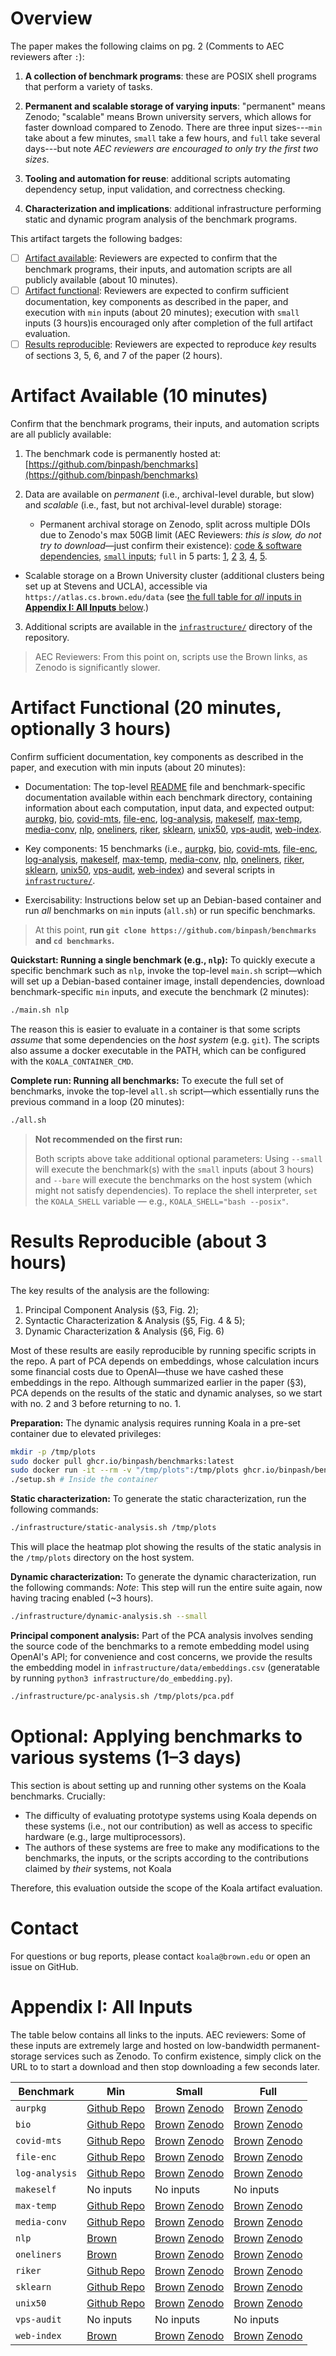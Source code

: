 # Overview

The paper makes the following claims on pg. 2 (Comments to AEC reviewers after `:`):

1. **A collection of benchmark programs**: these are POSIX shell programs that perform a variety of tasks.

2. **Permanent and scalable storage of varying inputs**: "permanent" means Zenodo; "scalable" means Brown university servers, which allows for faster download compared to Zenodo. There are three input sizes---`min` take about a few minutes, `small` take a few hours, and `full` take several days---but note _AEC reviewers are encouraged to only try the first two sizes_.

3. **Tooling and automation for reuse**: additional scripts automating dependency setup, input validation, and correctness checking.

4. **Characterization and implications**: additional infrastructure performing static and dynamic program analysis of the benchmark programs.

This artifact targets the following badges:

* [ ] [Artifact available](#artifact-available): Reviewers are expected to confirm that the benchmark programs, their inputs, and automation scripts are all publicly available (about 10 minutes).
* [ ] [Artifact functional](#artifact-functional): Reviewers are expected to confirm sufficient documentation, key components as described in the paper, and execution with `min` inputs (about 20 minutes); execution with `small` inputs (3 hours)is encouraged only after completion of the full artifact evaluation.
* [ ] [Results reproducible](#results-reproducible): Reviewers are expected to reproduce _key_ results of sections 3, 5, 6, and 7 of the paper (2 hours).

# Artifact Available (10 minutes)

Confirm that the benchmark programs, their inputs, and automation scripts are all publicly available:

1. The benchmark code is permanently hosted at: [https://github.com/binpash/benchmarks](https://github.com/binpash/benchmarks)

3. Data are available on _permanent_ (i.e., archival-level durable, but slow) and _scalable_ (i.e., fast, but not archival-level durable) storage:

    * Permanent archival storage on Zenodo, split across multiple DOIs due to Zenodo's max 50GB limit (AEC Reviewers: _this is slow, do not try to download_—just confirm their existence): [code & software dependencies](https://zenodo.org/records/15377017), [`small` inputs](https://zenodo.org/records/15361083); `full` in 5 parts:
   [1](https://zenodo.org/records/15367723),
   [2](https://zenodo.org/records/15368074)
   [3](https://zenodo.org/records/15368508),
   [4](https://zenodo.org/records/15368510),
   [5](https://zenodo.org/records/15368512).

* Scalable storage on a Brown University cluster (additional clusters being set up at Stevens and UCLA), accessible via `https://atlas.cs.brown.edu/data` (see [the full table for _all_ inputs in **Appendix I: All Inputs** below](https://github.com/binpash/benchmarks/blob/main/INSTRUCTIONS.md#appendix-i-all-inputs).)

3. Additional scripts are available in the [`infrastructure/`](https://github.com/binpash/benchmarks/tree/main/infrastructure) directory of the repository.

> AEC Reviewers: From this point on, scripts use the Brown links, as Zenodo is significantly slower.

# Artifact Functional (20 minutes, optionally 3 hours)

Confirm sufficient documentation, key components as described in the paper, and execution with min inputs (about 20 minutes):

* Documentation: The top-level [README](https://github.com/binpash/benchmarks) file and benchmark-specific documentation available within each benchmark directory,
containing information about each computation, input data, and expected output:
[aurpkg](https://github.com/binpash/benchmarks/tree/main/aurpkg),
[bio](https://github.com/binpash/benchmarks/tree/main/bio),
[covid-mts](https://github.com/binpash/benchmarks/tree/main/covid-mts),
[file-enc](https://github.com/binpash/benchmarks/tree/main/file-enc),
[log-analysis](https://github.com/binpash/benchmarks/tree/main/log-analysis),
[makeself](https://github.com/binpash/benchmarks/tree/main/makeself),
[max-temp](https://github.com/binpash/benchmarks/tree/main/max-temp),
[media-conv](https://github.com/binpash/benchmarks/tree/main/media-conv),
[nlp](https://github.com/binpash/benchmarks/tree/main/nlp),
[oneliners](https://github.com/binpash/benchmarks/tree/main/oneliners),
[riker](https://github.com/binpash/benchmarks/tree/main/riker),
[sklearn](https://github.com/binpash/benchmarks/tree/main/sklearn),
[unix50](https://github.com/binpash/benchmarks/tree/main/unix50),
[vps-audit](https://github.com/binpash/benchmarks/tree/main/vps-audit),
[web-index](https://github.com/binpash/benchmarks/tree/main/web-index).

* Key components: 15 benchmarks (i.e.,
[aurpkg](https://github.com/binpash/benchmarks/tree/main/aurpkg),
[bio](https://github.com/binpash/benchmarks/tree/main/bio),
[covid-mts](https://github.com/binpash/benchmarks/tree/main/covid-mts),
[file-enc](https://github.com/binpash/benchmarks/tree/main/file-enc),
[log-analysis](https://github.com/binpash/benchmarks/tree/main/log-analysis),
[makeself](https://github.com/binpash/benchmarks/tree/main/makeself),
[max-temp](https://github.com/binpash/benchmarks/tree/main/max-temp),
[media-conv](https://github.com/binpash/benchmarks/tree/main/media-conv),
[nlp](https://github.com/binpash/benchmarks/tree/main/nlp),
[oneliners](https://github.com/binpash/benchmarks/tree/main/oneliners),
[riker](https://github.com/binpash/benchmarks/tree/main/riker),
[sklearn](https://github.com/binpash/benchmarks/tree/main/sklearn),
[unix50](https://github.com/binpash/benchmarks/tree/main/unix50),
[vps-audit](https://github.com/binpash/benchmarks/tree/main/vps-audit),
[web-index](https://github.com/binpash/benchmarks/tree/main/web-index)) and several scripts in [`infrastructure/`](https://github.com/binpash/benchmarks/tree/main/infrastructure).

* Exercisability: Instructions below set up an Debian-based container and run _all_ benchmarks on `min` inputs (`all.sh`) or run specific benchmarks.

> At this point, **run `git clone https://github.com/binpash/benchmarks` and `cd benchmarks`.**

**Quickstart: Running a single benchmark (e.g., `nlp`):** To quickly execute a specific benchmark such as `nlp`, invoke the top-level `main.sh` script—which will set up a Debian-based container image, install dependencies, download benchmark-specific `min` inputs, and execute the benchmark (2 minutes):

```sh
./main.sh nlp
```

The reason this is easier to evaluate in a container is that some scripts *assume* that some dependencies on the *host system* (e.g. `git`). The scripts also assume a docker executable in the PATH, which can be configured with the `KOALA_CONTAINER_CMD`.

**Complete run: Running all benchmarks:** To execute the full set of benchmarks, invoke the top-level `all.sh` script—which essentially runs the previous command in a loop (20 minutes):

```sh
./all.sh
```

> **Not recommended on the first run:**
> 
> Both scripts above take additional optional parameters: Using `--small` will execute the benchmark(s) with the `small` inputs (about 3 hours) and `--bare` will execute the benchmarks on the host system (which might not satisfy dependencies). To replace the shell interpreter, `set` the `KOALA_SHELL` variable — e.g., `KOALA_SHELL="bash --posix"`.


# Results Reproducible (about 3 hours)

The key results of the analysis are the following:

1. Principal Component Analysis (§3, Fig. 2);
2. Syntactic Characterization & Analysis (§5, Fig. 4 & 5);
3. Dynamic Characterization & Analysis (§6, Fig. 6)

Most of these results are easily reproducible by running specific scripts in the repo. A part of PCA depends on embeddings, whose calculation incurs some financial costs due to OpenAI—thuse we have cashed these embeddings in the repo. Although summarized earlier in the paper (§3), PCA depends on the results of the static and dynamic analyses, so we start with no. 2 and 3 before returning to no. 1.

**Preparation:** The dynamic analysis requires running Koala in a pre-set container due to elevated privileges:

```sh
mkdir -p /tmp/plots
sudo docker pull ghcr.io/binpash/benchmarks:latest
sudo docker run -it --rm -v "/tmp/plots":/tmp/plots ghcr.io/binpash/benchmarks:latest bash
./setup.sh # Inside the container
```

**Static characterization:** To generate the static characterization, run the following commands:

```sh
./infrastructure/static-analysis.sh /tmp/plots
```

This will place the heatmap plot showing the results of the static analysis in the `/tmp/plots` directory on the host system.

**Dynamic characterization:** To generate the dynamic characterization, run the following commands:
*Note*: This step will run the entire suite again, now having tracing enabled (~3 hours).

```sh
./infrastructure/dynamic-analysis.sh --small
```

**Principal component analysis:** Part of the PCA analysis involves sending the source code of the benchmarks to a remote embedding model using OpenAI's API; for convenience and cost concerns, we provide the results the embedding model in `infrastructure/data/embeddings.csv` (generatable by running `python3 infrastructure/do_embedding.py`).

```sh
./infrastructure/pc-analysis.sh /tmp/plots/pca.pdf
```

# Optional: Applying benchmarks to various systems (1–3 days)

This section is about setting up and running other systems on the Koala benchmarks. Crucially:

* The difficulty of evaluating prototype systems using Koala depends on these systems (i.e., not our contribution) as well as access to specific hardware (e.g., large multiprocessors).
* The authors of these systems are free to make any modifications to the benchmarks, the inputs, or the scripts according to the contributions claimed by _their_ systems, not Koala

Therefore, this evaluation outside the scope of the Koala artifact evaluation.

# Contact

For questions or bug reports, please contact `koala@brown.edu` or open an issue on GitHub.

# Appendix I: All Inputs

The table below contains all links to the inputs. AEC reviewers: Some of these inputs are extremely large and hosted on low-bandwidth permanent-storage services such as Zenodo. To confirm existence, simply click on the URL to to start a download and then stop downloading a few seconds later.

| Benchmark     | Min                                                                                                 | Small                                                                                                            | Full                                                                                                                                  |
|---------------|-----------------------------------------------------------------------------------------------------|-----------------------------------------------------------------------------------------------------------------|----------------------------------------------------------------------------------------------------------------------------------------|
| `aurpkg`        | [Github Repo](https://atlas.cs.brown.edu/data/packages_min)                                         | [Brown](https://atlas.cs.brown.edu/data/packages) [Zenodo](https://zenodo.org/records/15361083)                  | [Brown](https://atlas.cs.brown.edu/data/packages) [Zenodo](https://zenodo.org/records/15367723)                                       |
| `bio`           | [Github Repo](https://github.com/binpash/benchmarks/tree/main/bio/min_inputs)                       | [Brown](https://atlas.cs.brown.edu/data/bio/small) [Zenodo](https://zenodo.org/records/15361083)                 | [Brown](https://atlas.cs.brown.edu/data/bio/full) [Zenodo](https://zenodo.org/records/15367723)                                       |
| `covid-mts`     | [Github Repo](https://github.com/binpash/benchmarks/tree/main/covid-mts/min_inputs)                 | [Brown](https://atlas.cs.brown.edu/data/covid-mts/in_small.csv.gz) [Zenodo](https://zenodo.org/records/15361083) | [Brown](https://atlas.cs.brown.edu/data/covid-mts/in_full.csv.gz) [Zenodo](https://zenodo.org/records/15368074)                       |
| `file-enc`      | [Github Repo](https://github.com/binpash/benchmarks/tree/main/file-enc/min_inputs)                  | [Brown](https://atlas.cs.brown.edu/data/pcaps.zip) [Zenodo](https://zenodo.org/records/15361083)                 | [Brown](https://atlas.cs.brown.edu/data/pcaps_large.zip) [Zenodo](https://zenodo.org/records/15368510)                                |
| `log-analysis`  | [Github Repo](https://github.com/binpash/benchmarks/tree/main/log-analysis/min_inputs)              | [Brown](https://atlas.cs.brown.edu/data/pcaps.zip) [Zenodo](https://zenodo.org/records/15361083)                 | [Brown](https://atlas.cs.brown.edu/data/pcaps_large.zip) [Zenodo](https://zenodo.org/records/15368510)                                |
| `makeself`      | No inputs                                                                                           | No inputs                                                                                                        | No inputs                                                                                                                             |
| `max-temp`      | [Github Repo](https://github.com/binpash/benchmarks/tree/main/max-temp/min_inputs)                  | [Brown](https://atlas.cs.brown.edu/data/max-temp/noaa/) [Zenodo](https://zenodo.org/records/15361083)            | [Brown](https://atlas.cs.brown.edu/data/max-temp/noaa/) [Zenodo](https://zenodo.org/records/15368510)                                 |
| `media-conv`    | [Github Repo](https://github.com/binpash/benchmarks/tree/main/media-conv/min_inputs/jpg_min/jpg)    | [Brown](https://atlas.cs.brown.edu/data/media-conv/inputs) [Zenodo](https://zenodo.org/records/15361083)         | [Brown](https://atlas.cs.brown.edu/data/media-conv/inputs) [Zenodo](https://zenodo.org/records/15368510)                              |
| `nlp`           | [Brown](https://atlas.cs.brown.edu/data/gutenberg)                                                  | [Brown](https://atlas.cs.brown.edu/data/gutenberg/) [Zenodo](https://zenodo.org/records/15361083)                | [Brown](https://atlas.cs.brown.edu/data/gutenberg/) [Zenodo](https://zenodo.org/records/15368510)                                     |
| `oneliners`     | [Brown](https://atlas.cs.brown.edu/data/dummy/)                                                     | [Brown](https://atlas.cs.brown.edu/data/dummy/) [Zenodo](https://zenodo.org/records/15361083)                    | [Brown](https://atlas.cs.brown.edu/data/dummy/) [Zenodo](https://zenodo.org/records/15368512)                                         |
| `riker`         | [Github Repo](https://atlas.cs.brown.edu/data/riker)                                                | [Brown](https://atlas.cs.brown.edu/data/riker) [Zenodo](https://zenodo.org/records/15361083)                     | [Brown](https://atlas.cs.brown.edu/data/riker) [Zenodo](https://zenodo.org/records/15368512)                                          |
| `sklearn`       | [Github Repo](https://github.com/binpash/benchmarks/tree/main/sklearn/inputs/covertype)             | [Brown](https://atlas.cs.brown.edu/data/sklearn/) [Zenodo](https://zenodo.org/records/15361083)                  | [Brown](https://atlas.cs.brown.edu/data/sklearn/) [Zenodo](https://zenodo.org/records/15368512)                                       |
| `unix50`        | [Github Repo](https://atlas.cs.brown.edu/data/unix50)                                               | [Brown](https://atlas.cs.brown.edu/data/unix50/small) [Zenodo](https://zenodo.org/records/15361083)              | [Brown](https://atlas.cs.brown.edu/data/unix50/large) [Zenodo](https://zenodo.org/records/15368512)                                   |
| `vps-audit`     | No inputs                                                                                           | No inputs                                                                                                        | No inputs                                                                                                                             |
| `web-index`     | [Brown](https://atlas.cs.brown.edu/data/wikipedia_min.tar.gz)                                       | [Brown](https://atlas.cs.brown.edu/data/wikipedia_small.tar.gz) [Zenodo](https://zenodo.org/records/15361083)    | [Brown](https://atlas.cs.brown.edu/data/wikipedia.tar.gz) [Zenodo](https://zenodo.org/records/15368512)                               |


